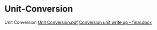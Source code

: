 # Unit-Conversion
Unit Conversion
[Unit Conversion.pdf](https://github.com/KevinMai0202/Unit-Conversion/files/15354683/Unit.Conversion.pdf)
[Conversion unit write up - final.docx](https://github.com/KevinMai0202/Unit-Conversion/files/15354711/Conversion.unit.write.up.-.final.docx)
